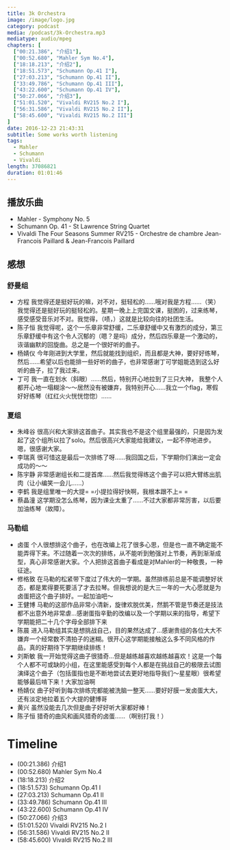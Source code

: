 ```yaml
---
title: 3k Orchestra
image: /image/logo.jpg
category: podcast
media: /podcast/3k-Orchestra.mp3
mediatype: audio/mpeg
chapters: [
  ["00:21.386", "介绍1"],
  ["00:52.680", "Mahler Sym No.4"],
  ["18:18.213", "介绍2"],
  ["18:51.573", "Schumann Op.41 I"],
  ["27:03.213", "Schumann Op.41 II"],
  ["33:49.786", "Schumann Op.41 III"],
  ["43:22.600", "Schumann Op.41 IV"],
  ["50:27.066", "介绍3"],
  ["51:01.520", "Vivaldi RV215 No.2 I"],
  ["56:31.586", "Vivaldi RV215 No.2 II"],
  ["58:45.600", "Vivaldi RV215 No.2 III"]
]
date: 2016-12-23 21:43:31
subtitle: Some works worth listening
tags:
  - Mahler
  - Schumann
  - Vivaldi
length: 37086821
duration: 01:01:46
---
```

## 播放乐曲
- Mahler - Symphony No. 5
- Schumann Op. 41 - St Lawrence String Quartet
- Vivaldi The Four Seasons Summer RV215 - Orchestre de chambre Jean-Francois Paillard & Jean-Francois Paillard

<!--more-->

## 感想
### 舒曼组
- 方程
  我觉得还是挺好玩的嘛，对不对，挺轻松的……哦对我是方程……（笑）我觉得还是挺好玩的挺轻松的。星期一晚上上完国文课，挺困的，过来练琴，感受感受音乐对不对。我觉得，（啧，）这就是比较向往的社团生活。
- 陈子恒
  我觉得呢，这个一乐章非常舒缓，二乐章舒缓中又有激烈的成分，第三乐章舒缓中有这个令人沉郁的（嗯？是吗）成分，然后四乐章是一个激动的，诙谐幽默的回旋曲。总之是一个很好听的曲子。
- 杨婧仪
  今年刚进到大学里，然后就能找到组织，而且都是大神，要好好练琴，然后……希望以后也能排一些好听的曲子，也非常感谢丁可学姐能选到这么好听的曲子，拉了我过来。
- 丁可
  我一直在划水（斜眼）……然后，特别开心地拉到了三只大神， 我整个人都开心地一塌糊涂～～居然没有被嫌弃，我特别开心……我立一个flag，寒假好好练琴（红红火火恍恍惚惚）……

### 夏组
- 朱峰谷
  很高兴和大家排这首曲子。其实我也不是这个组里最强的，只是因为发起了这个组所以拉了solo。然后很高兴大家能给我建议，一起不停地进步。嗯，很感谢大家。
- 李瑞真
  很可惜这是最后一次排练了呀……我回国之后，下学期你们演出一定会成功的～～
- 陈宇静
  非常感谢组长和二提首席……然后我觉得练这个曲子可以把大臂练出肌肉（让小编笑一会儿……）
- 李鹤
  我是组里唯一的大提= =小提拉得好快啊，我根本跟不上= =
- 蔡晶潼
  这学期没怎么练琴，因为课业太重了……不过大家都非常厉害，以后要加油练琴（故障）。

### 马勒组
- 卤蛋
  个人很想排这个曲子，也在改编上花了很多心思，但是也一直不确定能不能弄得下来。不过随着一次次的排练，从不能听到勉强对上节奏，再到渐渐成型，真心非常感谢大家。个人把排这首曲子看成是对Mahler的一种敬畏，一种征途。
- 修格致
  在马勒的松紧带下度过了伟大的一学期。虽然排练前总是不能调整好状态，都是累得要死要活了才去拉琴。但我想说的是大三一年的一大心愿就是为卤蛋把这个曲子排好。一起加油吧～
- 王健博
  马勒的这部作品非常小清新，旋律欢脱优美，然鹅不管是节奏还是技法都不出意外地非常虐…感谢蛋指辛勤的改编以及一个学期以来的指导，希望下学期能把二十几个字母全部排下来
- 陈晨
  进入马勒组其实是想挑战自己，目的果然达成了…感谢贵组的各位大大不嫌弃一个经常数不清拍子的迷糊。很开心这学期能接触这么多不同风格的作品，真的好期待下学期继续排练！
- 刘斯敏
  我一开始觉得这曲子很猎奇…但是越练越喜欢越练越喜欢！这是一个每个人都不可或缺的小组，在这里能感受到每个人都是在挑战自己的极限去试图演绎这个曲子（包括蛋指也是不断地尝试去更好地指导我们～星星眼）很希望能够最后啃下来！大家加油啊
- 杨婧仪
  曲子好听到每次排练完都能被洗脑一整天……要好好膜一发卤蛋大大，还有淡定地拉着五个大提的健博哥
- 黄兴
  虽然没能去几次但是曲子好好听大家都好棒！
- 陈子恒
  猎奇的曲风和画风猎奇的卤蛋……（啊别打我！）

# Timeline
- (00:21.386) 介绍1
- (00:52.680) Mahler Sym No.4
- (18:18.213) 介绍2
- (18:51.573) Schumann Op.41 I
- (27:03.213) Schumann Op.41 II
- (33:49.786) Schumann Op.41 III
- (43:22.600) Schumann Op.41 IV
- (50:27.066) 介绍3
- (51:01.520) Vivaldi RV215 No.2 I
- (56:31.586) Vivaldi RV215 No.2 II
- (58:45.600) Vivaldi RV215 No.2 III
